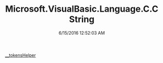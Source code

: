 ﻿---
title: Microsoft.VisualBasic.Language.C.CString
date: 6/15/2016 12:52:03 AM
---

[__tokensHelper](T-Microsoft.VisualBasic.Language.C.CString.__tokensHelper.html)
